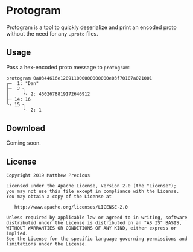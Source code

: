 # Protogram

Protogram is a tool to quickly deserialize and print an encoded proto without the need for any `.proto` files.

## Usage

Pass a hex-encoded proto message to `protogram`:

```
protogram 0a0344616e120911000000000000e03f70107a021001
┌─  1: "Dan"
├─  2 ┐
│     ╰- 2: 4602678819172646912
├─ 14: 16
╰- 15 ┐
      ╰- 2: 1
```

## Download

Coming soon.

## License

```
Copyright 2019 Matthew Precious

Licensed under the Apache License, Version 2.0 (the "License");
you may not use this file except in compliance with the License.
You may obtain a copy of the License at

   http://www.apache.org/licenses/LICENSE-2.0

Unless required by applicable law or agreed to in writing, software
distributed under the License is distributed on an "AS IS" BASIS,
WITHOUT WARRANTIES OR CONDITIONS OF ANY KIND, either express or implied.
See the License for the specific language governing permissions and
limitations under the License.
```
